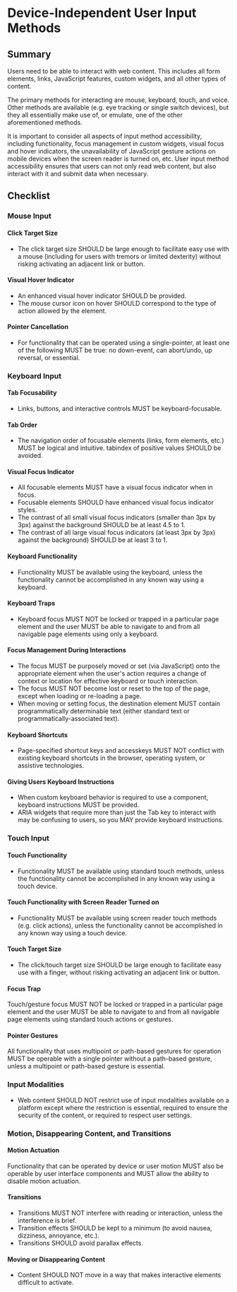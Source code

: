 # Device-Independent User Input Methods

## Summary

Users need to be able to interact with web content. This includes all form elements, links, JavaScript features, custom widgets, and all other types of content.

The primary methods for interacting are mouse, keyboard, touch, and voice. Other methods are available (e.g. eye tracking or single switch devices), but they all essentially make use of, or emulate, one of the other aforementioned methods.

It is important to consider all aspects of input method accessibility, including functionality, focus management in custom widgets, visual focus and hover indicators, the unavailability of JavaScript gesture actions on mobile devices when the screen reader is turned on, etc. User input method accessibility ensures that users can not only read web content, but also interact with it and submit data when necessary.

## Checklist

### Mouse Input

#### Click Target Size

- The click target size SHOULD be large enough to facilitate easy use with a mouse (including for users with tremors or limited dexterity) without risking activating an adjacent link or button.

#### Visual Hover Indicator

- An enhanced visual hover indicator SHOULD be provided.
- The mouse cursor icon on hover SHOULD correspond to the type of action allowed by the element.

#### Pointer Cancellation

- For functionality that can be operated using a single-pointer, at least one of the following MUST be true: no down-event, can abort/undo, up reversal, or essential.

### Keyboard Input

#### Tab Focusability

- Links, buttons, and interactive controls MUST be keyboard-focusable.

#### Tab Order

- The navigation order of focusable elements (links, form elements, etc.) MUST be logical and intuitive.
  tabindex of positive values SHOULD be avoided.

#### Visual Focus Indicator

- All focusable elements MUST have a visual focus indicator when in focus.
- Focusable elements SHOULD have enhanced visual focus indicator styles.
- The contrast of all small visual focus indicators (smaller than 3px by 3px) against the background SHOULD be at least 4.5 to 1.
- The contrast of all large visual focus indicators (at least 3px by 3px) against the background) SHOULD be at least 3 to 1.

#### Keyboard Functionality

- Functionality MUST be available using the keyboard, unless the functionality cannot be accomplished in any known way using a keyboard.

#### Keyboard Traps

- Keyboard focus MUST NOT be locked or trapped in a particular page element and the user MUST be able to navigate to and from all navigable page elements using only a keyboard.

#### Focus Management During Interactions

- The focus MUST be purposely moved or set (via JavaScript) onto the appropriate element when the user's action requires a change of context or location for effective keyboard or touch interaction.
- The focus MUST NOT become lost or reset to the top of the page, except when loading or re-loading a page.
- When moving or setting focus, the destination element MUST contain programmatically determinable text (either standard text or programmatically-associated text).

#### Keyboard Shortcuts

- Page-specified shortcut keys and accesskeys MUST NOT conflict with existing keyboard shortcuts in the browser, operating system, or assistive technologies.

#### Giving Users Keyboard Instructions

- When custom keyboard behavior is required to use a component, keyboard instructions MUST be provided.
- ARIA widgets that require more than just the Tab key to interact with may be confusing to users, so you MAY provide keyboard instructions.

### Touch Input

#### Touch Functionality

- Functionality MUST be available using standard touch methods, unless the functionality cannot be accomplished in any known way using a touch device.

#### Touch Functionality with Screen Reader Turned on

- Functionality MUST be available using screen reader touch methods (e.g. click actions), unless the functionality cannot be accomplished in any known way using a touch device.

#### Touch Target Size

- The click/touch target size SHOULD be large enough to facilitate easy use with a finger, without risking activating an adjacent link or button.

#### Focus Trap

Touch/gesture focus MUST NOT be locked or trapped in a particular page element and the user MUST be able to navigate to and from all navigable page elements using standard touch actions or gestures.

#### Pointer Gestures

All functionality that uses multipoint or path-based gestures for operation MUST be operable with a single pointer without a path-based gesture, unless a multipoint or path-based gesture is essential.

### Input Modalities

- Web content SHOULD NOT restrict use of input modalities available on a platform except where the restriction is essential, required to ensure the security of the content, or required to respect user settings.

### Motion, Disappearing Content, and Transitions

#### Motion Actuation

Functionality that can be operated by device or user motion MUST also be operable by user interface components and MUST allow the ability to disable motion actuation.

#### Transitions

- Transitions MUST NOT interfere with reading or interaction, unless the interference is brief.
- Transition effects SHOULD be kept to a minimum (to avoid nausea, dizziness, annoyance, etc.).
- Transitions SHOULD avoid parallax effects.

#### Moving or Disappearing Content

- Content SHOULD NOT move in a way that makes interactive elements difficult to activate.
